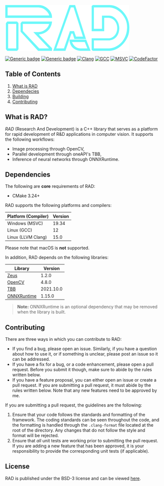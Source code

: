<a id="top"></a>
![RAD logo](data/logo/logo-transparent.png)

[![Generic badge](https://img.shields.io/badge/License-BSD3-blue)](LICENSE)
[![Generic badge](https://img.shields.io/badge/Language-C++20-red.svg)](https://en.wikipedia.org/wiki/C%2B%2B17)
[![Clang](https://github.com/marovira/rad/actions/workflows/clang.yml/badge.svg)](https://github.com/marovira/rad/actions/workflows/clang.yml)
[![GCC](https://github.com/marovira/rad/actions/workflows/gcc.yml/badge.svg)](https://github.com/marovira/rad/actions/workflows/gcc.yml)
[![MSVC](https://github.com/marovira/rad/actions/workflows/msvc.yml/badge.svg)](https://github.com/marovira/rad/actions/workflows/msvc.yml)
[![CodeFactor](https://www.codefactor.io/repository/github/marovira/rad/badge)](https://www.codefactor.io/repository/github/marovira/rad)

## Table of Contents

1. [What is RAD](#what-is-rad)
2. [Dependecies](#dependencies)
3. [Building](BUILDING.md)
4. [Contributing](#contributing)

## What is RAD?

*RAD* (Research And Development) is a C++ library that serves as a platform for rapid
development of R&D applications in computer vision. It supports the following workflows:

* Image processing through OpenCV,
* Parallel development through oneAPI's TBB,
* Inference of neural networks through ONNXRuntime.

## Dependencies

The following are **core** requirements of RAD:

* CMake 3.24+

RAD supports the following platforms and compilers:

| Platform (Compiler) | Version |
|---------------------|---------|
| Windows (MSVC) | 19.34 |
| Linux (GCC) | 12 |
| Linux (LLVM Clang) | 15.0 |

Please note that macOS is **not** supported.

In addition, RAD depends on the following libraries:

| Library | Version |
|---------------------|---------|
| [Zeus](https://github.com/marovira/zeus) | 1.2.0 |
| [OpenCV](https://github.com/opencv/opencv) |4.8.0 |
| [TBB](https://github.com/oneapi-src/oneTBB) |2021.10.0 |
| [ONNXRuntime](https://github.com/microsoft/onnxruntime) | 1.15.0 |

> **Note:** ONNXRuntime is an optional dependency that may be removed when the library is
> built.

## Contributing

There are three ways in which you can contribute to RAD:

* If you find a bug, please open an issue. Similarly, if you have a question
  about how to use it, or if something is unclear, please post an issue so it
  can be addressed.
* If you have a fix for a bug, or a code enhancement, please open a pull
  request. Before you submit it though, make sure to abide by the rules written
  below.
* If you have a feature proposal, you can either open an issue or create a pull
  request. If you are submitting a pull request, it must abide by the rules
  written below. Note that any new features need to be approved by me.

If you are submitting a pull request, the guidelines are the following:

1. Ensure that your code follows the standards and formatting of the framework.
   The coding standards can be seen throughout the code, and the formatting is
   handled through the `.clang-format` file located at the root of the
   directory. Any changes that do not follow the style and format will be
   rejected.
2. Ensure that *all* unit tests are working prior to submitting the pull
   request. If you are adding a new feature that has been approved, it is your
   responsibility to provide the corresponding unit tests (if applicable).

## License

RAD is published under the BSD-3 license and can be viewed
[here](https://github.com/marovira/rad/blob/master/LICENSE).
